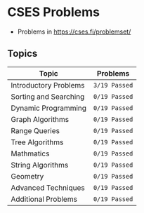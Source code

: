 # CSES Problems
* Problems in https://cses.fi/problemset/

## Topics
| Topic                 | Problems      |
|-----------------------|---------------|
| Introductory Problems | `3/19 Passed` |
| Sorting and Searching | `0/19 Passed` |
| Dynamic Programming   | `0/19 Passed` |
| Graph Algorithms      | `0/19 Passed` |
| Range Queries         | `0/19 Passed` |
| Tree Algorithms       | `0/19 Passed` |
| Mathmatics            | `0/19 Passed` |
| String Algorithms     | `0/19 Passed` |
| Geometry              | `0/19 Passed` |
| Advanced Techniques   | `0/19 Passed` |
| Additional Problems   | `0/19 Passed` |